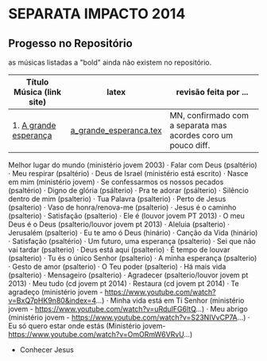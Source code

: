 SEPARATA IMPACTO 2014
=================================

Progesso no Repositório
-----------------------

as músicas listadas a "bold" ainda não existem no repositório.

| Título Música (link site)            									| latex                                                                     | revisão feita por ... 		|
| ----------------------------------------------------------------------| -----------------------------------------------------------------------   | ------------------------------|
| 1. [A grande esperança](http://www.psalterio.net/158)					| [a_grande_esperanca.tex](../../songs/pt/a_grande_esperanca.tex)           | MN, confirmado com a separata mas acordes coro um pouco diff.										| 								|


Melhor lugar do mundo (ministério jovem 2003)
· Falar com Deus (psaltério)
· Meu respirar (psaltério)
· Deus de Israel (ministério está escrito)
· Nasce em mim (ministério jovem)
· Se confessarmos os nossos pecados (psaltério)
· Digno de glória (psálterio)
· Pra te adorar (psálterio)
· Silêncio dentro de mim (psalterio)
· Tua Palavra (psalterio)
· Perto de Jesus (psalterio)
· Vaso de honra/renova-me (psalterio)
· Jesus é o caminho (psalterio)
· Satisfação (psalterio)
· Ele é (louvor jovem PT 2013)
· O meu Deus é o Deus (psalterio/louvor jovem pt 2013)
· Aleluia (psalterio)
· Jerusalém (psalterio)
· Eu te amo ó Deus (hinário)
· Canção da Vida (hinário)
· Satisfação (psaltério)
· Um futuro, uma esperança (psalterio)
· Sei que não vai tardar (psalterio)
· Deus está aqui (psalterio)
· É tempo de louvar (psalterio)
· Tu és o único Senhor (psalterio)
· A minha esperança (psalterio)
· Gesto de amor (psalterio)
· O Teu poder (psalterio)
· Há mais vida (psalterio)
· Mensageiro (psalterio)
· Agradecer (psalterio/louvor jovem pt 2013)
· Meu tudo (cd jovem pt 2014)
· Restaura (cd jovem pt 2014)
· Te agradeço (ministério jovem - https://www.youtube.com/watch?v=BxQ7pHK9n80&index=4...)
· Minha vida está em Ti Senhor (ministério jovem - https://www.youtube.com/watch?v=uRduIFG6ltQ...)
· Meu abrigo (ministério jovem - https://www.youtube.com/watch?v=S23NIVvCP7A...)
· Eu só quero estar onde estás (Ministério jovem- https://www.youtube.com/watch?v=OmORmW6VRvU...)
- Conhecer Jesus
